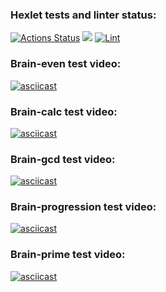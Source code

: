 ### Hexlet tests and linter status:
[![Actions Status](https://github.com/arinamark/python-project-lvl1/workflows/hexlet-check/badge.svg)](https://github.com/arinamark/python-project-lvl1/actions)
<a href="https://codeclimate.com/github/arinamark/python-project-lvl1/maintainability"><img src="https://api.codeclimate.com/v1/badges/80b83d2e35a5b22026f0/maintainability" /></a>
[![Lint](https://github.com/arinamark/python-project-lvl1/actions/workflows/lint.yml/badge.svg)](https://github.com/arinamark/python-project-lvl1/actions/workflows/lint.yml)

### Brain-even test video:
[![asciicast](https://asciinema.org/a/V4OiY06tVWI4UGTUv8yCZGo6d.svg)](https://asciinema.org/a/V4OiY06tVWI4UGTUv8yCZGo6d)

### Brain-calc test video:
[![asciicast](https://asciinema.org/a/vH6iX9YkUzqvRChhMUv2X8o4U.svg)](https://asciinema.org/a/vH6iX9YkUzqvRChhMUv2X8o4U)

### Brain-gcd test video:
[![asciicast](https://asciinema.org/a/SqWrC1nhDPmy9B2ifG274wpbX.svg)](https://asciinema.org/a/SqWrC1nhDPmy9B2ifG274wpbX)

### Brain-progression test video:
[![asciicast](https://asciinema.org/a/NV7Tb8tCqNi8wf1SzgbeUrY35.svg)](https://asciinema.org/a/NV7Tb8tCqNi8wf1SzgbeUrY35)

### Brain-prime test video:
[![asciicast](https://asciinema.org/a/9Zj1qBmB9FcNGumGf6rSuRqsX.svg)](https://asciinema.org/a/9Zj1qBmB9FcNGumGf6rSuRqsX)
